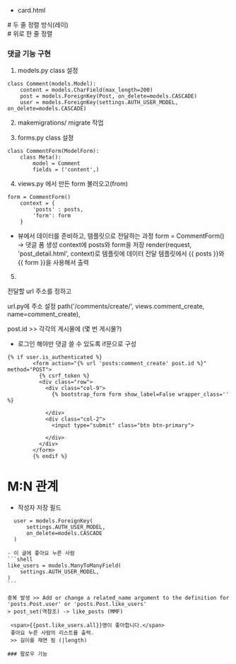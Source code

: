 - card.html
<div class="card my-3 p-0 col-12 col-md-6 col-xl-4"> # 두 줄 정렬 방식(레이)
<div class="card my-3 p-0 col-12 offset-md-3 col-md-6"> # 위로 한 줄 정렬

### 댓글 기능 구현
1. models.py class 설정
```shell
class Comment(models.Model):
    content = models.CharField(max_length=200)
    post = models.ForeignKey(Post, on_delete=models.CASCADE)
    user = models.ForeignKey(settings.AUTH_USER_MODEL, on_delete=models.CASCADE)
```

2. makemigrations/ migrate 작업

3. forms.py class 설정
```shell
class CommentForm(ModelForm):
    class Meta():
        model = Comment
        fields = ('content',)
```


4. views.py 에서 만든 form 불러오고(from)
```shell
form = CommentForm()
    context = {
        'posts' : posts,
        'form': form
    }
```
- 뷰에서 데이터를 준비하고, 템플릿으로 전달하는 과정
form = CommentForm() → 댓글 폼 생성
context에 posts와 form을 저장
render(request, 'post_detail.html', context)로 템플릿에 데이터 전달
템플릿에서 {{ posts }}와 {{ form }}을 사용해서 출력

5. 
전달할 url 주소를 정하고
<form action="{% url 'posts:comment_create' post.id %}" method="POST">
url.py에 주소 설정
path('<int:post_id>/comments/create/', views.comment_create, name=comment_create),

post.id >> 각각의 게시물에 (몇 번 게시물?)


- 로그인 해야만 댓글 쓸 수 있도록 if문으로 구성
```shell
{% if user.is_authenticated %}
        <form action="{% url 'posts:comment_create' post.id %}" method="POST">
          {% csrf_token %}
          <div class="row">
            <div class="col-9">
              {% bootstrap_form form show_label=False wrapper_class='' %}

            </div>
            <div class="col-2">
              <input type="submit" class="btn btn-primary">

            </div>
          </div>
        </form>
        {% endif %}
```
# M:N 관계
  - 작성자 저장 필드
  ```shell
    user = models.ForeignKey(
        settings.AUTH_USER_MODEL,
        on_delete=models.CASCADE
    )
  ```
    - 이 글에 좋아요 누른 사람
    ```shell
    like_users = models.ManyToManyField(
        settings.AUTH_USER_MODEL,
    )
    ```

    중복 발생 >> Add or change a related_name argument to the definition for 'posts.Post.user' or 'posts.Post.like_users'
    > post_set(역참조) -> like_posts (MMF)

     <span>{{post.like_users.all}}명이 좋아합니다.</span> 
     좋아요 누른 사람의 리스트를 출력.
     >> 길이를 재면 됨 (|length)

    ### 팔로우 기능 
    